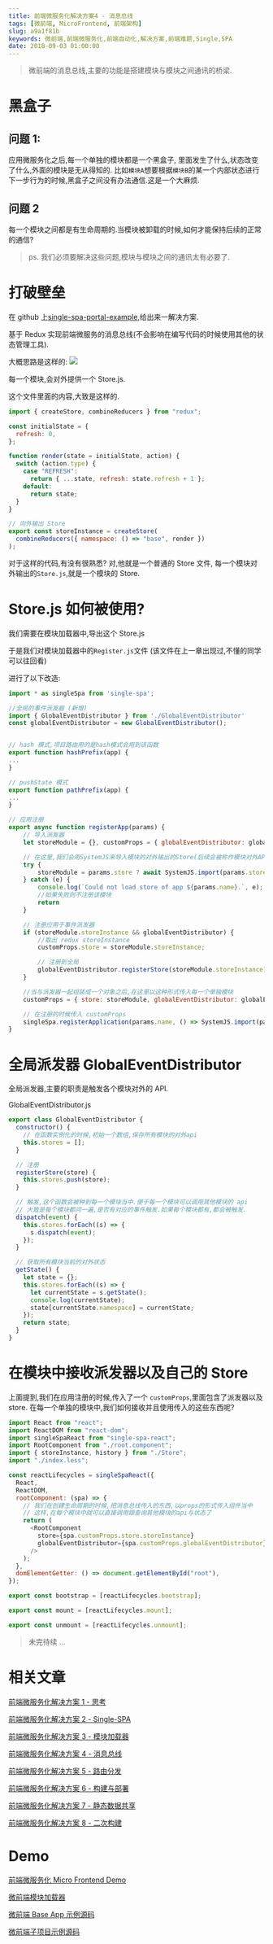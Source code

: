 ```yaml
---
title: 前端微服务化解决方案4 - 消息总线
tags: [微前端, MicroFrontend, 前端架构]
slug: a9a1f81b
keywords: 微前端,前端微服务化,前端自动化,解决方案,前端难题,Single,SPA
date: 2018-09-03 01:00:00
---
```


> 微前端的消息总线,主要的功能是搭建模块与模块之间通讯的桥梁.

# 黑盒子

## 问题 1:

应用微服务化之后,每一个单独的模块都是一个黑盒子,
里面发生了什么,状态改变了什么,外面的模块是无从得知的.
比如`模块A`想要根据`模块B`的某一个内部状态进行下一步行为的时候,黑盒子之间没有办法通信.这是一个大麻烦.

## 问题 2

每一个模块之间都是有生命周期的.当模块被卸载的时候,如何才能保持后续的正常的通信?

> ps. 我们必须要解决这些问题,模块与模块之间的通讯太有必要了.

# 打破壁垒

在 github 上[single-spa-portal-example](https://github.com/me-12/single-spa-portal-example),给出来一解决方案.

基于 Redux 实现前端微服务的消息总线(不会影响在编写代码的时候使用其他的状态管理工具).

大概思路是这样的:
![](https://github.com/me-12/single-spa-portal-example/raw/master/docs/inter-app-communication.jpg)

每一个模块,会对外提供一个 Store.js.

这个文件里面的内容,大致是这样的.

```js
import { createStore, combineReducers } from "redux";

const initialState = {
  refresh: 0,
};

function render(state = initialState, action) {
  switch (action.type) {
    case "REFRESH":
      return { ...state, refresh: state.refresh + 1 };
    default:
      return state;
  }
}

// 向外输出 Store
export const storeInstance = createStore(
  combineReducers({ namespace: () => "base", render })
);
```

对于这样的代码,有没有很熟悉?
对,他就是一个普通的 Store 文件,
每一个模块对外输出的`Store.js`,就是一个模块的 Store.

# Store.js 如何被使用?

我们需要在模块加载器中,导出这个 Store.js

于是我们对模块加载器中的`Register.js`文件 (该文件在上一章出现过,不懂的同学可以往回看)

进行了以下改造:

```js
import * as singleSpa from 'single-spa';

//全局的事件派发器 (新增)
import { GlobalEventDistributor } from './GlobalEventDistributor'
const globalEventDistributor = new GlobalEventDistributor();


// hash 模式,项目路由用的是hash模式会用到该函数
export function hashPrefix(app) {
...
}

// pushState 模式
export function pathPrefix(app) {
...
}

// 应用注册
export async function registerApp(params) {
    // 导入派发器
    let storeModule = {}, customProps = { globalEventDistributor: globalEventDistributor };

    // 在这里,我们会用SystemJS来导入模块的对外输出的Store(后续会被称作模块对外API),统一挂载到消息总线上
    try {
        storeModule = params.store ? await SystemJS.import(params.store) : { storeInstance: null };
    } catch (e) {
        console.log(`Could not load store of app ${params.name}.`, e);
        //如果失败则不注册该模块
        return
    }

    // 注册应用于事件派发器
    if (storeModule.storeInstance && globalEventDistributor) {
        //取出 redux storeInstance
        customProps.store = storeModule.storeInstance;

        // 注册到全局
        globalEventDistributor.registerStore(storeModule.storeInstance);
    }

    //当与派发器一起组装成一个对象之后,在这里以这种形式传入每一个单独模块
    customProps = { store: storeModule, globalEventDistributor: globalEventDistributor };

    // 在注册的时候传入 customProps
    singleSpa.registerApplication(params.name, () => SystemJS.import(params.main), params.base ? (() => true) : pathPrefix(params), customProps);
}

```

# 全局派发器 GlobalEventDistributor

全局派发器,主要的职责是触发各个模块对外的 API.

GlobalEventDistributor.js

```js
export class GlobalEventDistributor {
  constructor() {
    // 在函数实例化的时候,初始一个数组,保存所有模块的对外api
    this.stores = [];
  }

  // 注册
  registerStore(store) {
    this.stores.push(store);
  }

  // 触发,这个函数会被种到每一个模块当中.便于每一个模块可以调用其他模块的 api
  // 大致是每个模块都问一遍,是否有对应的事件触发.如果每个模块都有,都会被触发.
  dispatch(event) {
    this.stores.forEach((s) => {
      s.dispatch(event);
    });
  }

  // 获取所有模块当前的对外状态
  getState() {
    let state = {};
    this.stores.forEach((s) => {
      let currentState = s.getState();
      console.log(currentState);
      state[currentState.namespace] = currentState;
    });
    return state;
  }
}
```

# 在模块中接收派发器以及自己的 Store

上面提到,我们在应用注册的时候,传入了一个 `customProps`,里面包含了派发器以及 store.
在每一个单独的模块中,我们如何接收并且使用传入的这些东西呢?

```js
import React from "react";
import ReactDOM from "react-dom";
import singleSpaReact from "single-spa-react";
import RootComponent from "./root.component";
import { storeInstance, history } from "./Store";
import "./index.less";

const reactLifecycles = singleSpaReact({
  React,
  ReactDOM,
  rootComponent: (spa) => {
    // 我们在创建生命周期的时候,把消息总线传入的东西,以props的形式传入组件当中
    // 这样,在每个模块中就可以直接调用跟查询其他模块的api与状态了
    return (
      <RootComponent
        store={spa.customProps.store.storeInstance}
        globalEventDistributor={spa.customProps.globalEventDistributor}
      />
    );
  },
  domElementGetter: () => document.getElementById("root"),
});

export const bootstrap = [reactLifecycles.bootstrap];

export const mount = [reactLifecycles.mount];

export const unmount = [reactLifecycles.unmount];
```

> 未完待续 ...

# 相关文章

[前端微服务化解决方案 1 - 思考](http://alili.tech/archive/ea599f7c/)

[前端微服务化解决方案 2 - Single-SPA](http://alili.tech/archive/11052bf4/)

[前端微服务化解决方案 3 - 模块加载器](http://alili.tech/archive/1a60cede/)

[前端微服务化解决方案 4 - 消息总线](http://alili.tech/archive/a9a1f81b/)

[前端微服务化解决方案 5 - 路由分发](http://alili.tech/archive/5ff0b366/)

[前端微服务化解决方案 6 - 构建与部署](http://alili.tech/archive/ffb0c5ab/)

[前端微服务化解决方案 7 - 静态数据共享](http://alili.tech/archive/5e00e43d/)

[前端微服务化解决方案 8 - 二次构建](http://alili.tech/archive/ce685b9f/)

# Demo

[前端微服务化 Micro Frontend Demo](http://microfrontend.alili.tech/)

[微前端模块加载器](https://github.com/Num142857/lotus-scaffold-micro-frontend-portal)

[微前端 Base App 示例源码](https://github.com/Num142857/microfrontend-base-demo)

[微前端子项目示例源码](https://github.com/Num142857/microfrontend-submodule-demo)
